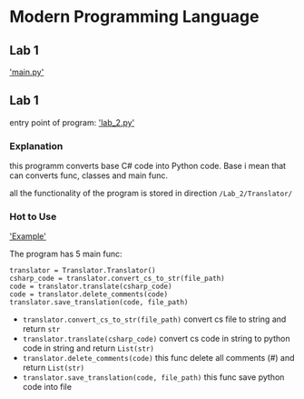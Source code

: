 # Modern Programming Language

## Lab 1
['main.py'](/Lab_1/main.py)

## Lab 1
entry point of program: ['lab_2.py'](/Lab_2/lab_2.py)
### Explanation
this programm converts base C# code into Python code. Base i mean that can converts func, classes and main func.

all the functionality of the program is stored in direction `/Lab_2/Translator/`
### Hot to Use
['Example'](/Lab_2/lab_2.py)

The program has 5 main func:
```
translator = Translator.Translator()
csharp_code = translator.convert_cs_to_str(file_path)
code = translator.translate(csharp_code)
code = translator.delete_comments(code)
translator.save_translation(code, file_path)
```
- `translator.convert_cs_to_str(file_path)` convert cs file to string and return `str`
- `translator.translate(csharp_code)` convert cs code in string to python code in string and return `List(str)`
- `translator.delete_comments(code)` this func delete all comments (#) and return `List(str)`
- `translator.save_translation(code, file_path)` this func save python code into file
